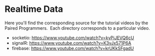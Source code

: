Realtime Data
=============

Here you'll find the corresponding source for the tutorial videos by the Paired Programmers.&nbsp; Each directory corresponds to a particular video.

<ul>
  <li>socketio: <a href="https://www.youtube.com/watch?v=kyPiJEVQ6cU">https://www.youtube.com/watch?v=kyPiJEVQ6cU</a></li>
  <li>signalR: <a href="https://www.youtube.com/watch?v=K3vJx571P6A">https://www.youtube.com/watch?v=K3vJx571P6A</a></li>
  <li>firebase: <a href="https://www.youtube.com/watch?v=krUKkSFgadU">https://www.youtube.com/watch?v=krUKkSFgadU</a></li>
</ul>
